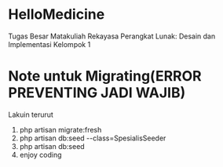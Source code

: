 # HelloMedicine
Tugas Besar Matakuliah Rekayasa Perangkat Lunak: Desain dan Implementasi Kelompok 1

# Note untuk Migrating(ERROR PREVENTING JADI WAJIB)
Lakuin terurut
1. php artisan migrate:fresh
2. php artisan db:seed --class=SpesialisSeeder
3. php artisan db:seed
4. enjoy coding
